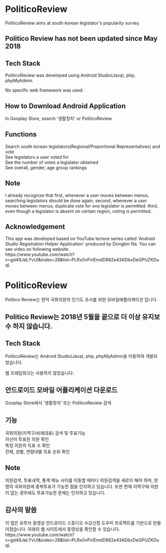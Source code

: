 <h1>PoliticoReview</h1>
<p>PoliticoReview aims at south korean legislator's popularity survey.</p>
  
<h2>Politico Review has not been updated since May 2018</h2>

<h2>Tech Stack</h2>
<p>PoliticoReview was developed using Android Studio(Java), php, phpMyAdmin.
<p>No specific web framework was used.</p>
</p>

<h2>How to Download Android Application</h2> 
<p>In Gooplay Store, search '생활정치' or PoliticoReview.</p>

<h2>Functions</h2>
<p>Search south korean legislators(Regional/Proportional Representatives) and vote<br>
See legislators a user voted for<br>
See the number of votes a legislator obtained<br>
See overall, gender, age group rankings</p>

<h2>Note</h2>
<p>I already recognize that first, whenever a user moves between menus, searching legislators should be done again, second, whenever a user moves between menus, duplicate vote for one legislator is permitted. third, even though a legislator is absent on certain region, voting is permitted.</p>

<h2>Acknowledgement</h2> 
<p>
This app was developed based on YouTube lecture series called 'Android Studio Registration Helper Application' produced by Dongbin Na. You can see video on following website.<br>
https://www.youtube.com/watch?v=gd49JeLYvUI&index=28&list=PLRx0vPvlEmdD862e43ADbvDeGPUZKDuqL
</p>

<h1>PoliticoReview</h1>
<p>Politico Review는 현직 국회의원의 인기도 조사를 위한 모바일애플리케이션 입니다.</p>
<h2>Politico Review는 2018년 5월을 끝으로 더 이상 유지보수 하지 않습니다.</h2>
  
<h2>Tech Stack</h2>
<p>PoliticoReview는 Android Studio(Java), php, phpMyAdmin을 이용하여 개발되었습니다.</p>
<p>웹 프레임워크는 사용하지 않았습니다.</p>
</p>

<h2>안드로이드 모바일 어플리케이션 다운로드</h2> 
Gooplay Store에서 '생활정치' 또는 PoliticoReview 검색

<h2>기능</h2>
<p>
국회의원(지역구/비례대표) 검색 및 투표기능<br> 
자신이 투표한 의원 확인<br> 
특정 의원의 득표 수 확인<br>
전체, 성별, 연령대별 득표 순위 확인<br> 
</p>

<h2>Note</h2>
<p>의원검색, 투표내역, 통계 메뉴 사이를 이동할 때마다 의원검색을 새로이 해야 하며, 한명의 국회의원에 중복투표가 가능한 점을 인지하고 있습니다. 또한 현재 지역구에 의원이 없는 경우에도 투표가능한 문제는 인지하고 있습니다.</p>

<h2>감사의 말씀 </h2> 
<p>
이 앱은 유투브 동영상 안드로이드 스튜디오 수강신청 도우미 프로젝트를 기반으로 만들어졌습니다. 아래의 웹 사이트에서 동영상을 확인할 수 있습니다.<br>
https://www.youtube.com/watch?v=gd49JeLYvUI&index=28&list=PLRx0vPvlEmdD862e43ADbvDeGPUZKDuqL
<p>
